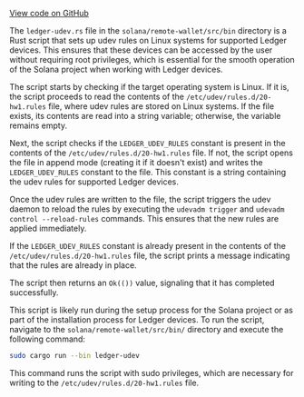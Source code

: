 
[View code on GitHub](https://github.com/solana-labs/solana/tree/master/na/remote-wallet/src/bin)

The `ledger-udev.rs` file in the `solana/remote-wallet/src/bin` directory is a Rust script that sets up udev rules on Linux systems for supported Ledger devices. This ensures that these devices can be accessed by the user without requiring root privileges, which is essential for the smooth operation of the Solana project when working with Ledger devices.

The script starts by checking if the target operating system is Linux. If it is, the script proceeds to read the contents of the `/etc/udev/rules.d/20-hw1.rules` file, where udev rules are stored on Linux systems. If the file exists, its contents are read into a string variable; otherwise, the variable remains empty.

Next, the script checks if the `LEDGER_UDEV_RULES` constant is present in the contents of the `/etc/udev/rules.d/20-hw1.rules` file. If not, the script opens the file in append mode (creating it if it doesn't exist) and writes the `LEDGER_UDEV_RULES` constant to the file. This constant is a string containing the udev rules for supported Ledger devices.

Once the udev rules are written to the file, the script triggers the udev daemon to reload the rules by executing the `udevadm trigger` and `udevadm control --reload-rules` commands. This ensures that the new rules are applied immediately.

If the `LEDGER_UDEV_RULES` constant is already present in the contents of the `/etc/udev/rules.d/20-hw1.rules` file, the script prints a message indicating that the rules are already in place.

The script then returns an `Ok(())` value, signaling that it has completed successfully.

This script is likely run during the setup process for the Solana project or as part of the installation process for Ledger devices. To run the script, navigate to the `solana/remote-wallet/src/bin/` directory and execute the following command:

```bash
sudo cargo run --bin ledger-udev
```

This command runs the script with sudo privileges, which are necessary for writing to the `/etc/udev/rules.d/20-hw1.rules` file.